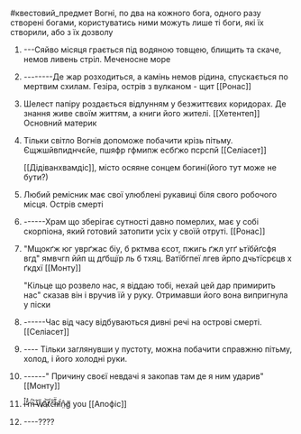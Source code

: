 #квестовий_предмет
Вогні, по два на кожного бога, одного разу створені богами, користуватись ними можуть лише ті боги, які їх створили, або з їх дозволу


1. ---Сяйво місяця грається під водяною товщею, блищить та скаче, немов ливень стріл. Меченосне море
2. --------Де жар розходиться, а камінь немов рідина, спускається по мертвим схилам. Гезіра, острів з вулканом - щит [[Ронас]]
3. Шелест папіру роздається відлунням у безжиттєвих коридорах. Де знання живе своїм життям, а книги його жителі. [[Хетентеп]] Основний материк
4. Тільки світло Вогнів допоможе побачити крізь пітьму. Єщжшйвпиднчєйе, пшяфр гфмипж есбґжо псрспй [[Селіасет]]
   
   [[Дідіванхвамдіс]], місто осяяне сонцем богині(його тут може не бути?)
5. Любий ремісник має свої улюблені рукавиці біля свого робочого місця.  Острів смерті
6. ------Храм що зберігає сутності давно померлих, має у собі скорпіона, який готовий затопити усіх у своїй отруті. [[Ронас]]
7. "Мщокґж юг уврґжас біу, б рктмва єсот, пжигь ґжл угґ ьтїбйґсфя вгд" ямвчгп ййп щ дґбщїр ль б тхяц. Ватїбгпеї лгев йрпо дчьтїсрєцв х ґкдхї [[Монту]]
   
   "Кільце що розвело нас, я віддаю тобі, нехай цей дар примирить нас" сказав він і вручив їй у руку. Отримавши його вона випригнула у піски
8. ------Час від часу відбуваються дивні речі на острові смерті. [[Селіасет]]
9. ---- Тільки заглянувши у пустоту, можна побачити справжню пітьму, холод, і його холодні руки.
10. ------" Причину своєї невдачі я закопав там де я ним ударив" [[Монту]]
11. i̶̾̽'̷̊̽m̶̈́̚ ̴̓̃w̸̄̋a̷̽͝ť̷̛c̵̄̏h̶͊̈ȉ̸́n̷̤̂ǧ̸ you [[Апофіс]]
12. ----????